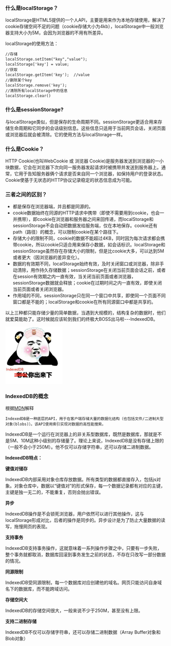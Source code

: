 ### 什么是localStorage？

localStorage是HTML5提供的一个人API，主要是用来作为本地存储使用，解决了cookie存储空间不足的问题（cookie存储大小为4kb），localStorage中一般浏览器支持大小为5M，会因为浏览器的不用有所差异。

localStorage的使用方法：

```
//存储
localStorage.setItem("key","value");
localStorage['key'] = value;
//获取
localStorage.getItem('key');  //value
//删除某个key
localStorage.remove('key');
//清除所有localStorage中的信息
localStorage.clear()
```

### 什么是sessionStorage?

与localStorage类似，但是保存的生命周期不同。sessionStorage更适合用来存储生命周期和它同步的会话级别信息。这些信息只适用于当前网页会话，关闭页面或浏览器后就会被清除。它的使用方法与localStorage一样。

### 什么是Cookie？

HTTP Cookie(也叫WebCookie 或 浏览器 Cookie)是服务器发送到浏览器的一小块数据，它会在浏览器下次向同一服务器发起请求时被携带并发送到服务器上。通常，它用于告知服务器俩个请求是否来自同一个浏览器，如保持用户的登录状态。Cookie使基于无状态的HTTP协议记录稳定的状态信息成为可能。

### 三者之间的区别？

- 都是保存在浏览器端，并且都是同源的。
- cookie数据始终在同源的HTTP请求中携带（即使不需要用到cookie，也会一并携带），即cookie在浏览器和服务器之间来回传递，而localStorage和sessionStorage不会自动把数据发给服务端，仅在本地保存。cookie还有path（路径）的概念，可以限制cookie在某个路径下。
- 存储大小的限制不同，cookie的数据不能超过4KB，同时因为每次请求都会携带cookie，所以cookie只适合用来保存小数据，如会话标识。localStorage和sessionStorage虽然存在存储大小的限制，但是比cookie大多，可以达到5M或者更大（因浏览器的差异变化）。
- 数据的有效期不同，localStorage始终有效，及时关闭窗口或浏览器，除非手动清除，用作持久存储数据；sessionStorage在关闭当前页面会话之前，或者在session有效期之内一直有效，当关闭当前页面或者浏览器，sessionStorage数据就会释放；cookie在过期时间之内一直有效，即使关闭当前页面或者关闭浏览器。
- 作用域的不同，sessionStorage只在同一个窗口中共享，即使同一个页面不同窗口都是不能的；localStorage和cookie在所有同源窗口中都是共享的。

以上三种都只能存储少量的简单数据，当遇到大规模的，结构复杂的数据时，他们就爱莫能助了。这时候就应该轮到我们的终极大BOSS出马啦---IndexedDB。

<img src="../images/cookie/shuai.jpg" style="zoom:50%;" />

### IndexedDB的概念

根据[MDN](https://developer.mozilla.org/zh-CN/docs/Web/API/IndexedDB_API)解释

```
IndexedDB是一种底层的API，用于在客户端存储大量的数据化结构（也包括文件/二进制大型对象(blobs)）。该API使用索引实现对数据的高性能搜索。
```

IndexedDB是一个运行在浏览器上的非关系型数据库，既然是数据库，那就是不是5M、10M这种小级别的存储量了。理论上来说，IndexedDB是没有存储上限的（一般不会小于250M）。他不仅可以存储字符串，还可以存储二进制数据。

**IndexedDB特点：**

**键值对储存**

IndexedDB内部采用对象仓库存放数据。所有类型的数据都直接存入，包括js对象。对象仓库中，数据以“键值对”的形式保存，每一个数据记录都有对应的主键，主键是独一无二的，不能重复，否则会抛出错误。

**异步**

IndexedDB操作是不会锁死浏览器，用户依然可以进行其他操作，这与localStorage形成对比，后者的操作是同步的。异步设计是为了防止大量数据的读写，拖慢网页的表现。

**支持事务**

IndexedDB支持事务操作，这就意味着一系列操作步骤之中，只要有一步失败，整个事务就都取消，数据库回滚到事务发生之前的状态，不存在只改写一部分数据的情况。

**同源限制**

IndexedDB受同源限制，每一个数据库对应创建他的域名。网页只能访问自身域名下的数据库，而不能跨域访问。

**存储空间大**

IndexedDB的存储空间很大，一般来说不少于250M，甚至没有上限。

**支持二进制存储**

IndexedDB不仅可以存储字符串，还可以存储二进制数据（Array Buffer对象和Blob对象）